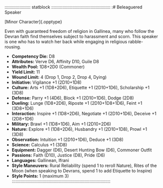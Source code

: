 ::::::::::::::::::::: statblock ::::::::::::::::::::::::::::::::::::::::::::::::
:# Beleaguered Speaker

[Minor Character]{.opptype}

Even with guaranteed freedom of religion in Gallinea, many who follow
the Devran faith find themselves subject to harassment and scorn. This
speaker is one who has to watch her back while engaging in religious
rabble-rousing.

- **Competency Die:** D8
- **Attributes:** Verve D6, Affinity D10, Guile D8
- **Wealth Pool:** 1D8+2D0 (Commoner)
- **Yield Limit:** 11
- **Wound Limit:** 4 (Drop 1, Drop 2, Drop 4, Dying)
- **Initiative:** Vigilance +1 (2D10+1D8)
- **Culture:** Arts +1 (1D8+2D6), Etiquette +1 (2D10+1D6), Scholarship +1 (3D8)
- **Defense:** Parry +1 (4D6), Block +1 (2D10+1D6), Dodge (2D8)
- **Dueling:** Lunge (1D8+2D6), Riposte +1 (2D10+1D8+1D6), Feint +1 (3D8+1D6)
- **Interaction:** Inspire +1 (1D8+2D6), Negotiate +1 (2D10+1D6), Deceive +1 (2D8+1D6)
- **Military:** Brawl +1 (1D8+1D6), Aim +1 (2D10+2D6)
- **Nature:** Explore +1 (1D8+2D6), Husbandry +1 (2D10+1D8), Prowl +1 (3D8)
- **Observation:** Intuition +1 (2D10+1D6), Deduce +1 (3D8)
- **Science:** Calculus +1 (3D8)
- **Equipment:** Dagger (D6), Desert Hunting Bow (D6), Commoner Outfit
- **Passions:** Faith (D10), Justice (D8), Pride (D6)
- **Languages:** Gallinean, Ifrani
- **Style Maneuvers:** Rural Reliability (spend 1 to reroll Nature), Rites
of the Moon (when speaking to Devrans, spend 1 to add Etiquette to
Inspire)
- **Style Points:** 1 (maximum 3)
::::::::::::::::::::::::::::::::::::::::::::::::::::::::::::::::::::::::::::::::

